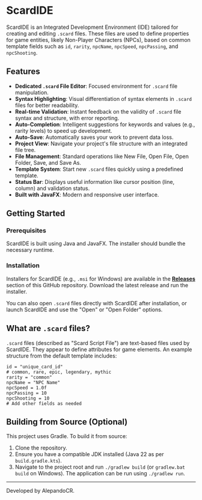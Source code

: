 # ScardIDE

ScardIDE is an Integrated Development Environment (IDE) tailored for creating and editing `.scard` files. These files are used to define properties for game entities, likely Non-Player Characters (NPCs), based on common template fields such as `id`, `rarity`, `npcName`, `npcSpeed`, `npcPassing`, and `npcShooting`.

## Features

*   **Dedicated `.scard` File Editor**: Focused environment for `.scard` file manipulation.
*   **Syntax Highlighting**: Visual differentiation of syntax elements in `.scard` files for better readability.
*   **Real-time Validation**: Instant feedback on the validity of `.scard` file syntax and structure, with error reporting.
*   **Auto-Completion**: Intelligent suggestions for keywords and values (e.g., rarity levels) to speed up development.
*   **Auto-Save**: Automatically saves your work to prevent data loss.
*   **Project View**: Navigate your project's file structure with an integrated file tree.
*   **File Management**: Standard operations like New File, Open File, Open Folder, Save, and Save As.
*   **Template System**: Start new `.scard` files quickly using a predefined template.
*   **Status Bar**: Displays useful information like cursor position (line, column) and validation status.
*   **Built with JavaFX**: Modern and responsive user interface.

## Getting Started

### Prerequisites

ScardIDE is built using Java and JavaFX. The installer should bundle the necessary runtime.

### Installation

Installers for ScardIDE (e.g., `.msi` for Windows) are available in the **[Releases](https://github.com/AlepandoCR/ScardIDE/releases)** section of this GitHub repository. Download the latest release and run the installer.

You can also open `.scard` files directly with ScardIDE after installation, or launch ScardIDE and use the "Open" or "Open Folder" options.

## What are `.scard` files?

`.scard` files (described as "Scard Script File") are text-based files used by ScardIDE. They appear to define attributes for game elements. An example structure from the default template includes:

```
id = "unique_card_id"
# common, rare, epic, legendary, mythic
rarity = "common"
npcName = "NPC Name"
npcSpeed = 1.0f
npcPassing = 10
npcShooting = 10
# Add other fields as needed
```

## Building from Source (Optional)

This project uses Gradle. To build it from source:
1.  Clone the repository.
2.  Ensure you have a compatible JDK installed (Java 22 as per `build.gradle.kts`).
3.  Navigate to the project root and run `./gradlew build` (or `gradlew.bat build` on Windows).
    The application can be run using `./gradlew run`.

---

Developed by AlepandoCR.

